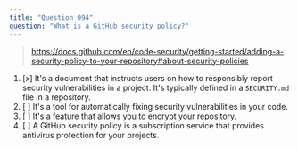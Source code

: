 ```yaml
---
title: "Question 094"
question: "What is a GitHub security policy?"
---
```


> https://docs.github.com/en/code-security/getting-started/adding-a-security-policy-to-your-repository#about-security-policies
1. [x] It's a document that instructs users on how to responsibly report security vulnerabilities in a project. It's typically defined in a `SECURITY.md` file in a repository.
1. [ ] It's a tool for automatically fixing security vulnerabilities in your code.
1. [ ] It's a feature that allows you to encrypt your repository.
1. [ ] A GitHub security policy is a subscription service that provides antivirus protection for your projects.
